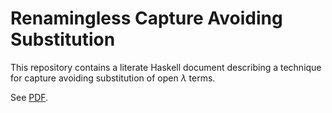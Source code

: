 # Renamingless Capture Avoiding Substitution

This repository contains a literate Haskell document describing a technique for capture avoiding substitution of open $\lambda$ terms.

See [PDF](./renamingless-capture-avoiding.pdf).
